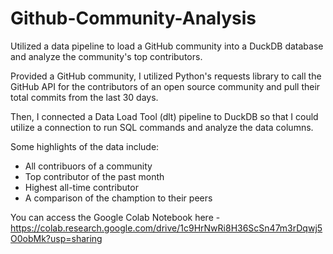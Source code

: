 # Github-Community-Analysis
Utilized a data pipeline to load a GitHub community into a DuckDB database and analyze the community's top contributors.

Provided a GitHub community, I utilized Python's requests library to call the GitHub API for the contributors of an open source community and pull their total commits from the last 30 days. 

Then, I connected a Data Load Tool (dlt) pipeline to DuckDB so that I could utilize a connection to run SQL commands and analyze the data columns.

Some highlights of the data include:
- All contribuors of a community 
- Top contributor of the past month
- Highest all-time contributor
- A comparison of the chamption to their peers

You can access the Google Colab Notebook here -https://colab.research.google.com/drive/1c9HrNwRi8H36ScSn47m3rDqwj5O0obMk?usp=sharing
